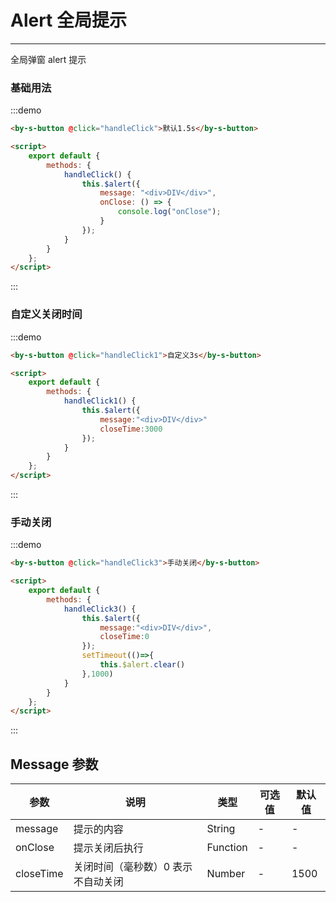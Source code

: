 # Alert 全局提示

---

全局弹窗 alert 提示

### 基础用法

:::demo

```html
<by-s-button @click="handleClick">默认1.5s</by-s-button>

<script>
    export default {
        methods: {
            handleClick() {
                this.$alert({
                    message: "<div>DIV</div>",
                    onClose: () => {
                        console.log("onClose");
                    }
                });
            }
        }
    };
</script>
```

:::

### 自定义关闭时间

:::demo

```html
<by-s-button @click="handleClick1">自定义3s</by-s-button>

<script>
    export default {
        methods: {
            handleClick1() {
                this.$alert({
                    message:"<div>DIV</div>"
                    closeTime:3000
                });
            }
        }
    };
</script>
```

:::

### 手动关闭

:::demo

```html
<by-s-button @click="handleClick3">手动关闭</by-s-button>

<script>
    export default {
        methods: {
            handleClick3() {
                this.$alert({
                    message:"<div>DIV</div>",
                    closeTime:0
                });
                setTimeout(()=>{
                    this.$alert.clear()
                },1000)
            }
        }
    };
</script>
```

:::

## Message 参数

| 参数      | 说明                               | 类型     | 可选值 | 默认值 |
| --------- | ---------------------------------- | -------- | ------ | ------ |
| message   | 提示的内容                         | String   | -      | -      |
| onClose   | 提示关闭后执行                     | Function | -      | -      |
| closeTime | 关闭时间（毫秒数）0 表示不自动关闭 | Number   | -      | 1500   |

<script lang="ts">
    import { Vue, Component } from "vue-property-decorator";
    import { Message } from 'By-UI'

 @Component
 export default class MyComponent extends Vue {

    handleClick() {
        this.$alert({
            message: "<div>DIV</div>",
            onClose: () => {
                console.log("onClose");
            }
        });
    }

    handleClick1() {
        this.$alert({
            message:"<div>DIV</div>",
            closeTime:3000
        });
    }

    handleClick3() {
        this.$alert({
            message:"<div>DIV</div>",
            closeTime:0
        });
        setTimeout(()=>{
            this.$alert.clear()
        },1000)
    }
}
</script>
